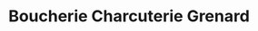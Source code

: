 ---
title: "Boucherie Charcuterie Grenard"
url: /la-pesse/boucherie-charcuterie-grenard/
shop: boucherie
---